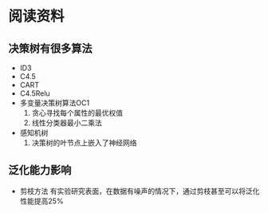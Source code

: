 # 阅读资料

## 决策树有很多算法
* ID3
* C4.5
* CART
* C4.5Relu
* 多变量决策树算法OC1
  1. 贪心寻找每个属性的最优权值
  2. 线性分类器最小二乘法
* 感知机树
  1. 决策树的叶节点上嵌入了神经网络

## 泛化能力影响
* 剪枝方法
  有实验研究表面，在数据有噪声的情况下，通过剪枝甚至可以将泛化性能提高25%
